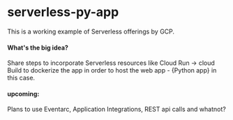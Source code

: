 # serverless-py-app
This is a working example of Serverless offerings by GCP.

#### What's the big idea?
Share steps to incorporate Serverless resources like Cloud Run -> cloud Build to dockerize the app in order to host the web app - {Python app} in this case.

#### upcoming:
Plans to use Eventarc, Application Integrations, REST api calls and whatnot?